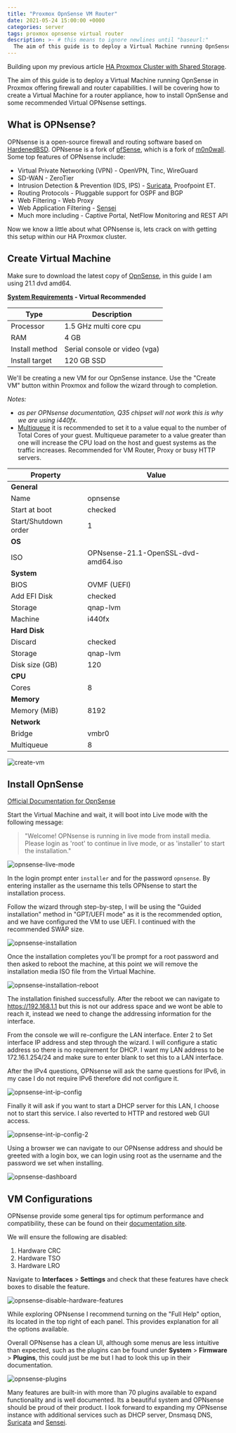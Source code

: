 ```yaml
---
title: "Proxmox OpnSense VM Router"
date: 2021-05-24 15:00:00 +0000
categories: server
tags: proxmox opnsense virtual router
description: >- # this means to ignore newlines until "baseurl:"
  The aim of this guide is to deploy a Virtual Machine running OpnSense in Proxmox offering firewall and router capabilities.
---
```


Building upon my previous article [HA Proxmox Cluster with Shared Storage](https://networkingdream.com/server/ha-proxmox-cluster-with-shared-storage/).

The aim of this guide is to deploy a Virtual Machine running OpnSense in Proxmox offering firewall and router capabilities. I will be covering how to create a Virtual Machine for a router appliance, how to install OpnSense and some recommended Virtual OPNsense settings.

## What is OPNsense?

OPNsense is a open-source firewall and routing software based on [HardenedBSD](https://hardenedbsd.org/). OPNsense is a fork of [pfSense](https://www.pfsense.org/), which is a fork of [m0n0wall](https://m0n0.ch/wall/index.php). Some top features of OPNsense include:

* Virtual Private Networking (VPN) - OpenVPN, Tinc, WireGuard
* SD-WAN - ZeroTier
* Intrusion Detection & Prevention (IDS, IPS) - [Suricata](https://suricata-ids.org/), Proofpoint ET.
* Routing Protocols - Pluggable support for OSPF and BGP
* Web Filtering - Web Proxy
* Web Application Filtering - [Sensei](https://www.sunnyvalley.io/sensei/)
* Much more including - Captive Portal, NetFlow Monitoring and REST API

Now we know a little about what OPNsense is, lets crack on with getting this setup within our HA Proxmox cluster.

## Create Virtual Machine

Make sure to download the latest copy of [OpnSense](https://opnsense.org/download/), in this guide I am using 21.1 dvd amd64.

**[System Requirements](https://opnsense.org/users/get-started/) - Virtual Recommended**

| Type           | Description                   |
| -------------- | ----------------------------- |
| Processor      | 1.5 GHz multi core cpu        |
| RAM            | 4 GB                          |
| Install method | Serial console or video (vga) |
| Install target | 120 GB SSD                    |

We'll be creating a new VM for our OpnSense instance. Use the "Create VM" button within Proxmox and follow the wizard through to completion.

*Notes:*

* *as per OPNsense documentation, Q35 chipset will not work this is why we are using i440fx.*
* [Multiqueue](https://pve.proxmox.com/wiki/Qemu/KVM_Virtual_Machines) it is recommended to set it to a value equal to the number of Total Cores of your guest. Multiqueue parameter to a value greater than one will increase the CPU load on the host and guest systems as the traffic increases. Recommended for VM Router, Proxy or busy HTTP servers.

| Property             | Value                               |
| -------------------- | ----------------------------------- |
| **General**          |                                     |
| Name                 | opnsense                            |
| Start at boot        | checked                             |
| Start/Shutdown order | 1                                   |
| **OS**               |                                     |
| ISO                  | OPNsense-21.1-OpenSSL-dvd-amd64.iso |
| **System**           |                                     |
| BIOS                 | OVMF (UEFI)                         |
| Add EFI Disk         | checked                             |
| Storage              | qnap-lvm                            |
| Machine              | i440fx                              |
| **Hard Disk**        |                                     |
| Discard              | checked                             |
| Storage              | qnap-lvm                            |
| Disk size (GB)       | 120                                 |
| **CPU**              |                                     |
| Cores                | 8                                   |
| **Memory**           |                                     |
| Memory (MiB)         | 8192                                |
| **Network**          |                                     |
| Bridge               | vmbr0                               |
| Multiqueue           | 8                                   |

![create-vm](/assets/images/posts/opnsense-create-vm.png)

## Install OpnSense

[Official Documentation for OpnSense](https://docs.opnsense.org/)

Start the Virtual Machine and wait, it will boot into Live mode with the following message:

> "Welcome!  OPNsense is running in live mode from install media.  Please login as 'root' to continue in live mode, or as 'installer' to start the installation."

![opnsense-live-mode](/assets/images/posts/opnsense-live-mode.png)

In the login prompt enter `installer` and for the password `opnsense`. By entering installer as the username this tells OPNsense to start the installation process.

Follow the wizard through step-by-step, I will be using the "Guided installation" method in "GPT/UEFI mode" as it is the recommended option, and we have configured the VM to use UEFI. I continued with the recommended SWAP size.

![opnsense-installation](/assets/images/posts/opnsense-installation.png)

Once the installation completes you'll be prompt for a root password and then asked to reboot the machine, at this point we will remove the installation media ISO file from the Virtual Machine.

![opnsense-installation-reboot](/assets/images/posts/opnsense-installation-reboot.png)

The installation finished successfully. After the reboot we can navigate to <https://192.168.1.1> but this is not our address space and we wont be able to reach it, instead we need to change the addressing information for the interface.

From the console we will re-configure the LAN interface. Enter 2 to Set interface IP address and step through the wizard. I will configure a static address so there is no requirement for DHCP. I want my LAN address to be 172.16.1.254/24 and make sure to enter blank to set this to a LAN interface.

After the IPv4 questions, OPNsense will ask the same questions for IPv6, in my case I do not require IPv6 therefore did not configure it.

![opnsense-int-ip-config](/assets/images/posts/opnsense-int-ip-config.png)

Finally it will ask if you want to start a DHCP server for this LAN, I choose not to start this service. I also reverted to HTTP and restored web GUI access.

![opnsense-int-ip-config-2](/assets/images/posts/opnsense-int-ip-config-2.png)

Using a browser we can navigate to our OPNsense address and should be greeted with a login box, we can login using root as the username and the password we set when installing.

![opnsense-dashboard](/assets/images/posts/opnsense-dashboard.png)

## VM Configurations

OPNsense provide some general tips for optimum performance and compatibility, these can be found on their [documentation site](https://docs.opnsense.org/manual/virtuals.html).

We will ensure the following are disabled:

1. Hardware CRC
2. Hardware TSO
3. Hardware LRO

Navigate to **Interfaces** > **Settings** and check that these features have check boxes to disable the feature.

![opnsense-disable-hardware-features](/assets/images/posts/opnsense-disable-hardware-features.png)

While exploring OPNsense I recommend turning on the "Full Help" option, its located in the top right of each panel. This provides explanation for all the options available.

Overall OPNsense has a clean UI, although some menus are less intuitive than expected, such as the plugins can be found under **System** > **Firmware** > **Plugins**, this could just be me but I had to look this up in their documentation.

![opnsense-plugins](/assets/images/posts/opnsense-plugins.png)

Many features are built-in with more than 70 plugins available to expand functionality and is well documented. Its a beautiful system and OPNsense should be proud of their product. I look forward to expanding my OPNsense instance with additional services such as DHCP server, Dnsmasq DNS, [Suricata](https://suricata-ids.org/) and [Sensei](https://www.sunnyvalley.io/sensei/).
